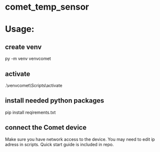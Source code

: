 # comet_temp_sensor


# Usage:

## create venv

py -m venv venvcomet

## activate

.\venvcomet\Scripts\activate


## install needed python packages

pip install reqirements.txt


## connect the Comet device
Make sure you have network access to the device.
You may need to edit ip adress  in scripts.
Quick start guide is included in repo.
